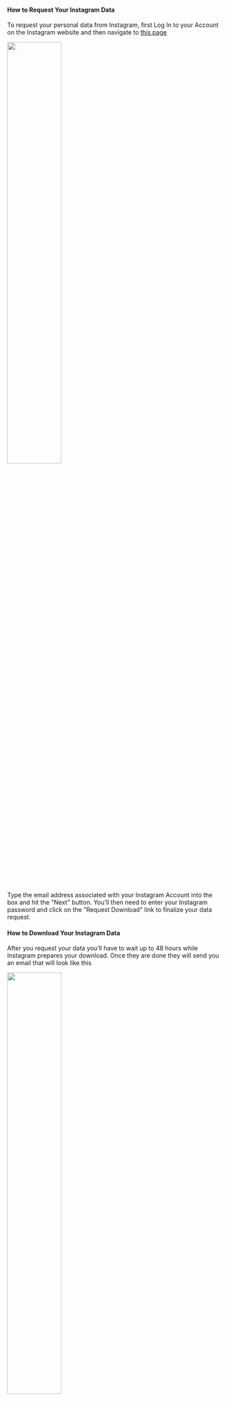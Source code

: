 #### How to Request Your Instagram Data

To request your personal data from Instagram, first Log In to your Account on the Instagram website and then navigate to [this page](https://www.instagram.com/download/request/)

<img src="/static/images/insta_data_request.png" width="50%">

Type the email address associated with your Instagram Account into the box and hit the "Next" button. You’ll then need to enter your Instagram password and click on the "Request Download" link to finalize your data request. 

#### How to Download Your Instagram Data

After you request your data you’ll have to wait up to 48 hours while Instagram prepares your download. Once they are done they will send you an email that will look like this

<img src="/static/images/insta_download.png" width="50%">

Follow the link, login to Instagram and download the available zipfile which will be named something like *yourUsername_todaysDate.zip*

#### How to Upload Your Instagram Data

Once you have your Instagram data zipfile downloaded you can drop it into the box below to upload it to Footprint and connect Instagram